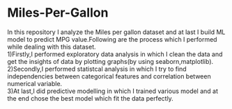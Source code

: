 # Miles-Per-Gallon

In this repository I analyze the Miles per gallon dataset and at last I build ML model to predict MPG value.Following are the process which I performed while dealing with this dataset.<br/>
1)Firstly,I performed exploratory data analysis in which I clean the data and get the insights of data by plotting graphs(by using seaborn,matplotlib).<br/>
2)Secondly,I performed statistcal analysis in which I try to find independencies between categorical features and correlation between numerical variable.<br/>
3)At last,I did predictive modelling in which I trained various model and at the end chose the best model which fit the data perfectly.<br/>
